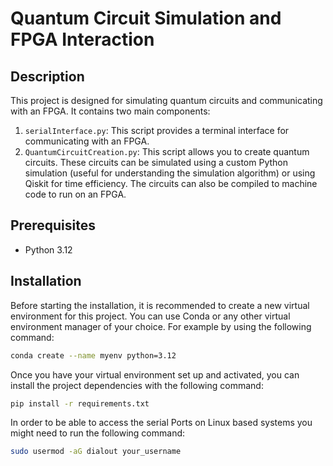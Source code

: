 # Quantum Circuit Simulation and FPGA Interaction

## Description

This project is designed for simulating quantum circuits and communicating with an FPGA. It contains two main components:

1. `serialInterface.py`: This script provides a terminal interface for communicating with an FPGA.
2. `QuantumCircuitCreation.py`: This script allows you to create quantum circuits. These circuits can be simulated using a custom Python simulation (useful for understanding the simulation algorithm) or using Qiskit for time efficiency. The circuits can also be compiled to machine code to run on an FPGA.

## Prerequisites

- Python 3.12

## Installation

Before starting the installation, it is recommended to create a new virtual environment for this project. You can use Conda or any other virtual environment manager of your choice.
For example by using the following command:

```bash
conda create --name myenv python=3.12
```

Once you have your virtual environment set up and activated, you can install the project dependencies with the following command:

```bash
pip install -r requirements.txt
```

In order to be able to access the serial Ports on Linux based systems you might need to run the following command:

```bash
sudo usermod -aG dialout your_username
```